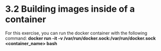 # 3.2 Building images inside of a container

For this exercise, you can run the docker container with the following command: <b>docker run -it -v /var/run/docker.sock:/var/run/docker.sock <container_name> bash</b>